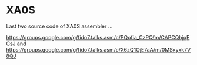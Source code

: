 # XA0S
Last two source code of XA0S assembler ...

https://groups.google.com/g/fido7.talks.asm/c/PQofia_CzPQ/m/CAPCQhjqFCsJ
and
https://groups.google.com/g/fido7.talks.asm/c/X6zQ1OjE7aA/m/0MSxyxk7V8QJ
